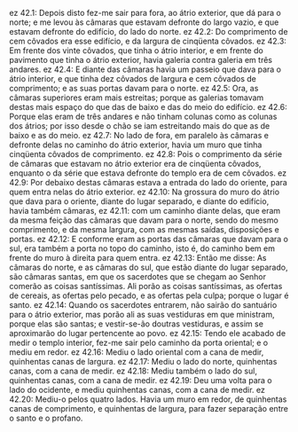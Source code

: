 ez 42.1: Depois disto fez-me sair para fora, ao átrio exterior, que dá para o norte; e me levou às câmaras que estavam defronte do largo vazio, e que estavam defronte do edifício, do lado do norte.
ez 42.2: Do comprimento de cem côvados era esse edifício, e da largura de cinqüenta côvados.
ez 42.3: Em frente dos vinte côvados, que tinha o átrio interior, e em frente do pavimento que tinha o átrio exterior, havia galeria contra galeria em três andares.
ez 42.4: E diante das câmaras havia um passeio que dava para o átrio interior, e que tinha dez côvados de largura e cem côvados de comprimento; e as suas portas davam para o norte.
ez 42.5: Ora, as câmaras superiores eram mais estreitas; porque as galerias tomavam destas mais espaço do que das de baixo e das do meio do edifício.
ez 42.6: Porque elas eram de três andares e não tinham colunas como as colunas dos átrios; por isso desde o chão se iam estreitando mais do que as de baixo e as do meio.
ez 42.7: No lado de fora, em paralelo às câmaras e defronte delas no caminho do átrio exterior, havia um muro que tinha cinqüenta côvados de comprimento.
ez 42.8: Pois o comprimento da série de câmaras que estavam no átrio exterior era de cinqüenta côvados, enquanto o da série que estava defronte do templo era de cem côvados.
ez 42.9: Por debaixo destas câmaras estava a entrada do lado do oriente, para quem entra nelas do átrio exterior.
ez 42.10: Na grossura do muro do átrio que dava para o oriente, diante do lugar separado, e diante do edifício, havia também câmaras,
ez 42.11: com um caminho diante delas, que eram da mesma feição das câmaras que davam para o norte, sendo do mesmo comprimento, e da mesma largura, com as mesmas saídas, disposições e portas.
ez 42.12: E conforme eram as portas das câmaras que davam para o sul, era também a porta no topo do caminho, isto é, do caminho bem em frente do muro à direita para quem entra.
ez 42.13: Então me disse: As câmaras do norte, e as câmaras do sul, que estão diante do lugar separado, são câmaras santas, em que os sacerdotes que se chegam ao Senhor comerão as coisas santíssimas. Ali porão as coisas santíssimas, as ofertas de cereais, as ofertas pelo pecado, e as ofertas pela culpa; porque o lugar é santo.
ez 42.14: Quando os sacerdotes entrarem, não sairão do santuário para o átrio exterior, mas porão ali as suas vestiduras em que ministram, porque elas são santas; e vestir-se-ão doutras vestiduras, e assim se aproximarão do lugar pertencente ao povo.
ez 42.15: Tendo ele acabado de medir o templo interior, fez-me sair pelo caminho da porta oriental; e o mediu em redor.
ez 42.16: Mediu o lado oriental com a cana de medir, quinhentas canas de largura.
ez 42.17: Mediu o lado do norte, quinhentas canas, com a cana de medir.
ez 42.18: Mediu também o lado do sul, quinhentas canas, com a cana de medir.
ez 42.19: Deu uma volta para o lado do ocidente, e mediu quinhentas canas, com a cana de medir.
ez 42.20: Mediu-o pelos quatro lados. Havia um muro em redor, de quinhentas canas de comprimento, e quinhentas de largura, para fazer separação entre o santo e o profano.
